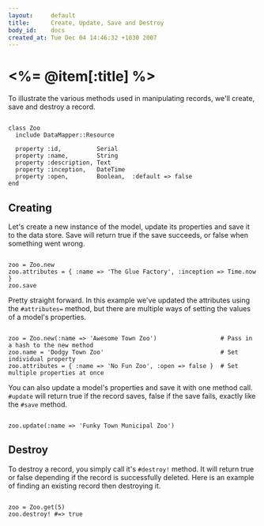 ```yaml
---
layout:     default
title:      Create, Update, Save and Destroy
body_id:    docs
created_at: Tue Dec 04 14:46:32 +1030 2007
---
```


<%= @item[:title] %>
================

To illustrate the various methods used in manipulating records, we'll create,
save and destroy a record.

<pre><code class="language-ruby">
class Zoo
  include DataMapper::Resource

  property :id,          Serial
  property :name,        String
  property :description, Text
  property :inception,   DateTime
  property :open,        Boolean,  :default => false
end
</code></pre>

Creating
--------

Let's create a new instance of the model, update its properties and save it to
the data store. Save will return true if the save succeeds, or false when
something went wrong.

<pre><code class="language-ruby">
zoo = Zoo.new
zoo.attributes = { :name => 'The Glue Factory', :inception => Time.now }
zoo.save
</code></pre>

Pretty straight forward. In this example we've updated the attributes using the
`#attributes=` method, but there are multiple ways of setting the values of a
model's properties.

<pre><code class="language-ruby">
zoo = Zoo.new(:name => 'Awesome Town Zoo')                  # Pass in a hash to the new method
zoo.name = 'Dodgy Town Zoo'                                 # Set individual property
zoo.attributes = { :name => 'No Fun Zoo', :open => false }  # Set multiple properties at once
</code></pre>

You can also update a model's properties and save it with one method call.
`#update` will return true if the record saves, false if the save fails, exactly
like the `#save` method.

<pre><code class="language-ruby">
zoo.update(:name => 'Funky Town Municipal Zoo')
</code></pre>

Destroy
-------

To destroy a record, you simply call it's `#destroy!` method. It will return
true or false depending if the record is successfully deleted. Here is an
example of finding an existing record then destroying it.

<pre><code class="language-ruby">
zoo = Zoo.get(5)
zoo.destroy! #=> true
</code></pre>
